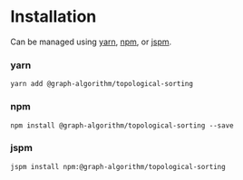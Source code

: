 # Installation

Can be managed using
[yarn](https://yarnpkg.com/en/docs),
[npm](https://docs.npmjs.com),
or [jspm](https://jspm.org/docs).


### yarn
```terminal
yarn add @graph-algorithm/topological-sorting
```

### npm
```terminal
npm install @graph-algorithm/topological-sorting --save
```

### jspm
```terminal
jspm install npm:@graph-algorithm/topological-sorting
```
